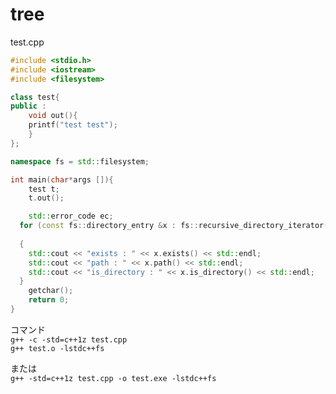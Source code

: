 # tree

test.cpp
```C++
#include <stdio.h>
#include <iostream>
#include <filesystem>

class test{
public :
	void out(){
	printf("test test");
	}
};

namespace fs = std::filesystem;

int main(char*args []){
	test t;
	t.out();

	std::error_code ec;
  for (const fs::directory_entry &x : fs::recursive_directory_iterator(".",
                                                                       fs::directory_options::skip_permission_denied, ec))
  {
    std::cout << "exists : " << x.exists() << std::endl;
    std::cout << "path : " << x.path() << std::endl;
    std::cout << "is_directory : " << x.is_directory() << std::endl;
  }
	getchar();
	return 0;
}
```
コマンド  
`g++ -c -std=c++1z test.cpp`  
`g++ test.o -lstdc++fs`

または  
`g++ -std=c++1z test.cpp -o test.exe -lstdc++fs`
